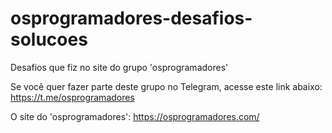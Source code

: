 # osprogramadores-desafios-solucoes
Desafios que fiz no site do grupo 'osprogramadores'

Se você quer fazer parte deste grupo no Telegram, acesse este link abaixo:
https://t.me/osprogramadores

O site do 'osprogramadores':
https://osprogramadores.com/
